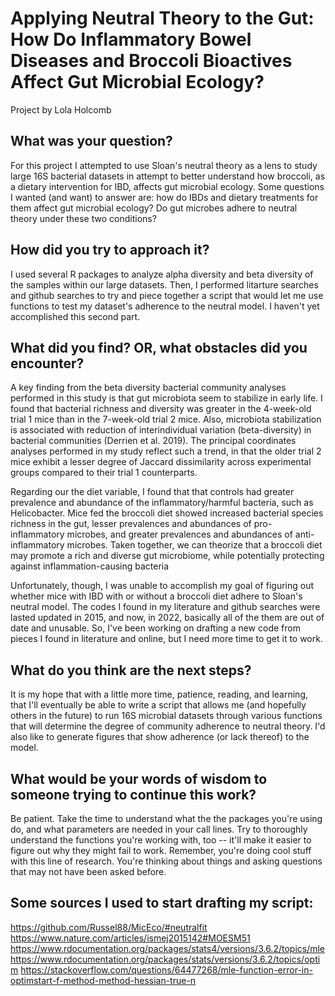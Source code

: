 # Applying Neutral Theory to the Gut: How Do Inflammatory Bowel Diseases and Broccoli Bioactives Affect Gut Microbial Ecology?
Project by Lola Holcomb

## What was your question?

For this project I attempted to use Sloan's neutral theory as a lens to study large 16S bacterial datasets in attempt to better understand how broccoli, as a dietary intervention for IBD, affects gut microbial ecology. Some questions I wanted (and want) to answer are: how do IBDs and dietary treatments for them affect gut microbial ecology? Do gut microbes adhere to neutral theory under these two conditions?

## How did you try to approach it?

I used several R packages to analyze alpha diversity and beta diversity of the samples within our large datasets. Then, I performed litarture searches and github searches to try and piece together a script that would let me use functions to test my dataset's adherence to the neutral model. I haven't yet accomplished this second part.

## What did you find? OR, what obstacles did you encounter?

A key finding from the beta diversity bacterial community analyses performed in this study is that gut microbiota seem to stabilize in early life. I found that bacterial richness and diversity was greater in the 4-week-old trial 1 mice than in the 7-week-old trial 2 mice. Also, microbiota stabilization is associated with reduction of interindividual variation (beta-diversity) in bacterial communities (Derrien et al.  2019). The principal coordinates analyses performed in my study reflect such a trend, in that the older trial 2 mice exhibit a lesser degree of Jaccard dissimilarity across experimental groups compared to their trial 1 counterparts.

Regarding our the diet variable, I found that that controls had greater prevalence and abundance of the inflammatory/harmful bacteria, such as Helicobacter.  Mice fed the broccoli diet showed increased bacterial species richness in the gut, lesser prevalences and abundances of pro-inflammatory microbes, and greater prevalences and abundances of anti-inflammatory microbes. Taken together, we can theorize that a broccoli diet may promote a rich and diverse gut microbiome, while potentially protecting against inflammation-causing bacteria

Unfortunately, though, I was unable to accomplish my goal of figuring out whether mice with IBD with or without a broccoli diet adhere to Sloan's neutral model.  The codes I found in my literature and github searches were lasted updated in 2015, and now, in 2022, basically all of the them are out of date and unusable. So, I've been working on drafting a new code from pieces I found in literature and online, but I need more time to get it to work.

## What do you think are the next steps?

It is my hope that with a little more time, patience, reading, and learning, that I'll eventually be able to write a script that allows me (and hopefully others in the future) to run 16S microbial datasets through various functions that will determine the degree of community adherence to neutral theory. I'd also like to generate figures that show adherence (or lack thereof) to the model.

## What would be your words of wisdom to someone trying to continue this work?

Be patient. Take the time to understand what the the packages you're using do, and what parameters are needed in your call lines. Try to thoroughly understand the functions you're working with, too -- it'll make it easier to figure out why they might fail to work. Remember, you're doing cool stuff with this line of research. You're thinking about things and asking questions that may not have been asked before.

## Some sources I used to start drafting my script:
https://github.com/Russel88/MicEco/#neutralfit
https://www.nature.com/articles/ismej2015142#MOESM51
https://www.rdocumentation.org/packages/stats4/versions/3.6.2/topics/mle
https://www.rdocumentation.org/packages/stats/versions/3.6.2/topics/optim
https://stackoverflow.com/questions/64477268/mle-function-error-in-optimstart-f-method-method-hessian-true-n

